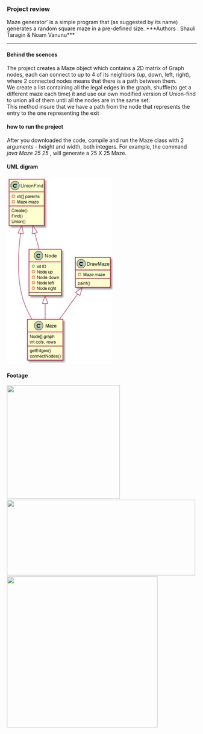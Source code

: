 <h3>Project review </h3>
<p>
Maze generator' is a simple program that (as suggested by its name) generates a random square maze in a pre-defined size.
  ***Authors : Shauli Taragin & Noam Vanunu***  
</p>
<hr>
<h4>Behind the scences</h4>
<p>
The project creates a Maze object which contains a 2D matrix of Graph nodes, each can connect to up to 4 of its neighbors (up, down, left, right), where 2 connected nodes means that there is
a path between them. <br>
We create a list containing all the legal edges in the graph, shuffle(to get a different maze each time) it and use our own modified version of Union-find to
union all of them until all the nodes are in the same set.<br>
This method insure that we have a path from the node that represents the entry to the one representing the exit
</p>



#### how to run the project

After you downloaded the code, compile and run the Maze class with 2 arguments - height and width, both integers.
For example, the command  <em>java Maze 25 25 </em> , will generate a 25 X 25 Maze.



#### UML digram

![alt text](https://github.com/noamv2/Directed-Graphs/blob/master/pics/cp.JPG)

#### Footage

<img src="https://github.com/noamv2/MazeGenerator/blob/main/pics/1010.jpg" width="300" height="300">
<img src="https://github.com/noamv2/MazeGenerator/blob/main/pics/1025.JPG" width="500" height="200">
<img src="https://github.com/noamv2/MazeGenerator/blob/main/pics/5050.jpg" width="400" height="400">


